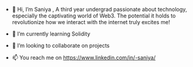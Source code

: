 - 👋 Hi, I’m Saniya , A third year undergrad passionate about technology, especially the captivating world of Web3. The potential it holds to revolutionize how we interact with the internet truly excites me!
 
- 🌱 I’m currently learning Solidity
- 💞️ I’m looking to collaborate on projects 
- 📫 You reach me on https://www.linkedin.com/in/-saniya/


<!---
SaniyaLadanavar16/SaniyaLadanavar16 is a ✨ special ✨ repository because its `README.md` (this file) appears on your GitHub profile.
You can click the Preview link to take a look at your changes.
--->
